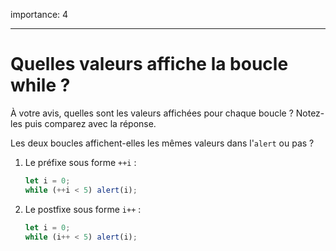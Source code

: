 importance: 4

---

# Quelles valeurs affiche la boucle while ?

À votre avis, quelles sont les valeurs affichées pour chaque boucle ? Notez-les puis comparez avec la réponse.

Les deux boucles affichent-elles les mêmes valeurs dans l'`alert` ou pas ?

1. Le préfixe sous forme `++i` :

    ```js
    let i = 0;
    while (++i < 5) alert(i);
    ```
2. Le postfixe sous forme `i++` :

    ```js
    let i = 0;
    while (i++ < 5) alert(i);
    ```
